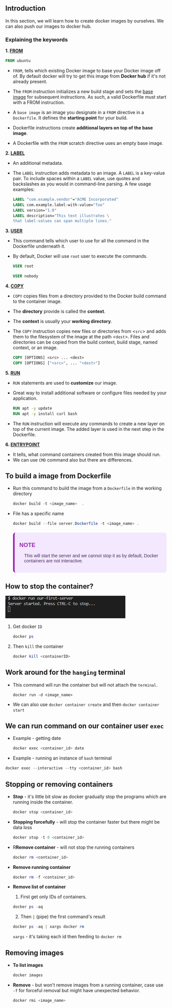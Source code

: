 ## Introduction

In this section, we will learn how to create docker images by ourselves. We can also push our images to docker hub.

### Explaining the keywords

**1. [FROM](https://docs.docker.com/reference/dockerfile/#from)**

```Dockerfile
FROM ubuntu
```

- `FROM`, tells which existing Docker image to base your Docker image off of. By default docker will try to get this image from **Docker hub** if it's not already present.

- The `FROM` instruction initializes a new build stage and sets the [base image](https://docs.docker.com/reference/glossary/#base-image) for subsequent instructions. As such, a valid Dockerfile must start with a FROM instruction. 


- A `base image` is an image you designate in a `FROM` directive in a `Dockerfile`. It defines the **starting point** for your build. 

- Dockerfile instructions create **additional layers on top of the base image**. 

- A Dockerfile with the `FROM` scratch directive uses an empty base image.

**2. [LABEL](https://docs.docker.com/reference/dockerfile/#label)**

- An additional metadata.
- The `LABEL` instruction adds metadata to an image. A `LABEL` is a key-value pair. To include spaces within a `LABEL` value, use quotes and backslashes as you would in command-line parsing. A few usage examples:

    ```Dockerfile
    LABEL "com.example.vendor"="ACME Incorporated"
    LABEL com.example.label-with-value="foo"
    LABEL version="1.0"
    LABEL description="This text illustrates \
    that label-values can span multiple lines."
    ```

**3. [USER](https://docs.docker.com/reference/dockerfile/#user)**

- This command tells which user to use for all the command in the Dockerfile underneath it.
- By default, Docker will use `root` user to execute the commands.

    ```Dockerfile
    USER root
    ```

    ```Dockerfile
    USER nobody
    ```

**4. [COPY](https://docs.docker.com/reference/dockerfile/#copy)**

- `COPY` copies files from a directory provided to the Docker build command to the container image.
- The **directory** provide is called the **context**.
- The **context** is usually your **working directory**.

- The `COPY` instruction copies new files or directories from <`src`> and adds them to the filesystem of the image at the path <`dest`>. Files and directories can be copied from the build context, build stage, named context, or an image.

    ```Dockerfile
    COPY [OPTIONS] <src> ... <dest>
    COPY [OPTIONS] ["<src>", ... "<dest>"]
    ```

**5. [RUN](https://docs.docker.com/reference/dockerfile/#run)**

- `RUN` statements are used to **customize** our image.
- Great way to install additional software or configure files needed by your application.

    ```Dockerfile
    RUN apt -y update
    RUN apt -y install curl bash
    ```
- The `RUN` instruction will execute any commands to create a new layer on top of the current image. The added layer is used in the next step in the Dockerfile.

**6. [ENTRYPOINT](https://docs.docker.com/reference/dockerfile/#entrypoint)**

- It tells, what command containers created from this image should run.
- We can use `CMD` command also but there are differences.




## To build a image from Dockerfile

- Run this command to build the image from a `Dockerfile` in the working directory
    ```powershell
    docker build -t <image_name>  .
    ```

- File has a specific name


    ```powershell
    docker build --file server.Dockerfile -t <image_name> .
    ```

    <div style="background-color: #f3e8fd;
        border-left: 5px solid #9c27b0;
        padding: 15px;
        border-radius: 8px;
        margin: 20px 0;
        color: #472b64;
        font-family: Arial, sans-serif;">

    <strong style="display: block;margin-bottom: 8px;font-size: 18px; font-weight: bold; color: #9c27b0">NOTE</strong>

    <p style="padding-left: 15px">
    This will start the server and we cannot stop it as by default, Docker containers are not interactive.
    </p>
   </div>

## How to stop the container?

![7_Dockerfiles_server](/Images/7_Dockerfiles_server.png)

1. Get docker `ID`

    ```powershell
    docker ps
    ````
2. Then `kill` the container

    ```powershell
    docker kill <containerID>
    ```

## Work around for the `hanging` terminal

- This command will run the container but will not attach the `terminal`.
    ```
    docker run -d <image_name>
    ```

- We can also use `docker container create` and then `docker container start`

## We can run command on our container user `exec`

- Example - getting date

    ```powershell
    docker exec <container_id> date
    ```

- Example - running an instance of `bash` terminal

```powershell
docker exec --interactive --tty <container_id> bash
```
## Stopping or removing containers

- **Stop** - it's little bit slow as docker gradually stop the programs which are running inside the container.

    ```powershell
    docker stop <container_id>
    ```

- **Stopping forcefully** - will stop the container faster but there might be data loss

    ```powershell
    docker stop -t 0 <container_id>
    ```

- R**Remove container** - will not stop the running containers

    ```powershell
    docker rm <container_id>
    ```

- **Remove running container**
    ```powershell
    docker rm -f <container_id>
    ```

- **Remove list of container**

    1. First get only IDs of containers.
    ```powershell
    docker ps -aq
    ```

    2. Then `|` (pipe) the first command's result 
    ```powershell
    docker ps -aq | xargs docker rm
    ```

    `xargs` - it's taking each id then feeding to `docker rm`

## Removing images

- **To list images**

    ```powershell
    docker images
    ```

- **Remove** - but won't remove images from a running container, case use `-f` for forceful removal but might have unexpected behavior.

    ```powershell
    docker rmi <image_name>
    ```